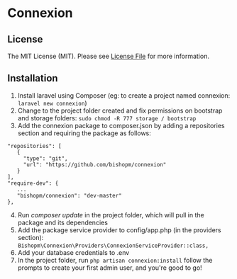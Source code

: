 # Connexion

## License

The MIT License (MIT). Please see [License File](LICENSE.md) for more information.

## Installation

1. Install laravel using Composer (eg: to create a project named connexion: `laravel new connexion`)
2. Change to the project folder created and fix permissions on bootstrap and storage folders: 
`sudo chmod -R 777 storage / bootstrap`
3. Add the connexion package to composer.json by adding a repositories section and requiring the package as follows:
```
"repositories": [
   {
     "type": "git",
     "url": "https://github.com/bishopm/connexion"
   }
],
"require-dev": {
   ...
   "bishopm/connexion": "dev-master"
},
```
4. Run *composer update* in the project folder, which will pull in the package and its dependencies
5. Add the package service provider to config/app.php (in the providers section): 
`Bishopm\Connexion\Providers\ConnexionServiceProvider::class,`
6. Add your database credentials to .env
7. In the project folder, run
`php artisan connexion:install`
follow the prompts to create your first admin user, and you're good to go!